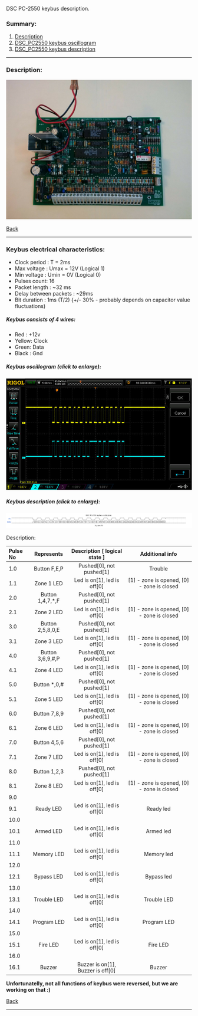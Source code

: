 DSC PC-2550 keybus description.

### Summary:

1. [Description](#description)
2. [DSC_PC2550 keybus oscillogram](#oscillogram)
3. [DSC_PC2550 keybus description](#keybus)

------------------------------------------------------------------------------------------------------------------
### Description:

![Panel](.docs/panels_photos/PC2550.jpg) <!-- .element height="50%" width="50%" -->

[Back](#summary)

------------------------------------------------------------------------------------------------------------------
### Keybus electrical characteristics:

- Clock period : T = 2ms
- Max voltage : Umax = 12V (Logical 1)
- Min voltage : Umin = 0V (Logical 0)
- Pulses count: 16
- Packet length : ~32 ms
- Delay between packets : ~29ms
- Bit duration : 1ms (T/2) {+/- 30% - probably depends on capacitor value fluctuations)

##### Keybus consists of 4 wires:

- Red : +12v
- Yellow: Clock
- Green: Data
- Black : Gnd

##### Keybus oscillogram (click to enlarge):

![Oscillogram](.docs/oscilloscope_photos/PC2550_oscillogram.jpg) <!-- .element height="50%" width="50%" -->

##### Keybus description (click to enlarge):

![Keybus](.docs/pc2550_oscillogram.png) <!-- .element height="50%" width="50%" -->

Description:

| Pulse No | Represents | Description [ logical state ] | Additional info |
|:--------------|:----------------:|:----------------:|:----------------:|
|1.0|Button F,E,P|Pushed[0], not pushed[1]| Trouble |
|1.1|Zone 1 LED|Led is on[1], led is off[0]| [1] - zone is opened, [0] - zone is closed  |
|2.0|Button 1,4,7,*,F|Pushed[0], not pushed[1]| |
|2.1|Zone 2 LED|Led is on[1], led is off[0]| [1] - zone is opened, [0] - zone is closed |
|3.0|Button 2,5,8,0,E|Pushed[0], not pushed[1]| |
|3.1|Zone 3 LED|Led is on[1], led is off[0]| [1] - zone is opened, [0] - zone is closed |
|4.0|Button 3,6,9,#,P|Pushed[0], not pushed[1]|  |
|4.1|Zone 4 LED|Led is on[1], led is off[0]| [1] - zone is opened, [0] - zone is closed |
|5.0|Button *,0,#|Pushed[0], not pushed[1]| |
|5.1|Zone 5 LED|Led is on[1], led is off[0]| [1] - zone is opened, [0] - zone is closed  |
|6.0|Button 7,8,9|Pushed[0], not pushed[1]|  |
|6.1|Zone 6 LED|Led is on[1], led is off[0]| [1] - zone is opened, [0] - zone is closed |
|7.0|Button 4,5,6|Pushed[0], not pushed[1]|  |
|7.1|Zone 7 LED|Led is on[1], led is off[0]| [1] - zone is opened, [0] - zone is closed |
|8.0|Button 1,2,3|Pushed[0], not pushed[1]| |
|8.1|Zone 8 LED|Led is on[1], led is off[0]| [1] - zone is opened, [0] - zone is closed |
|9.0| | | |
|9.1|Ready LED|Led is on[1], led is off[0]| Ready led |
|10.0| | | |
|10.1|Armed LED|Led is on[1], led is off[0]| Armed led |
|11.0| | | |
|11.1|Memory LED|Led is on[1], led is off[0]| Memory led |
|12.0| | | |
|12.1|Bypass LED|Led is on[1], led is off[0]| Bypass led |
|13.0| | | |
|13.1|Trouble LED|Led is on[1], led is off[0]| Trouble LED |
|14.0| | | |
|14.1|Program LED|Led is on[1], led is off[0]| Program LED |
|15.0| | | |
|15.1|Fire LED|Led is on[1], led is off[0]| Fire LED |
|16.0| | | |
|16.1|Buzzer|Buzzer is on[1], Buzzer is off[0]| Buzzer |


**Unfortunatelly, not all functions of keybus were reversed, but we are working on that :)**


[Back](#summary)

------------------------------------------------------------------------------------------------------------------
